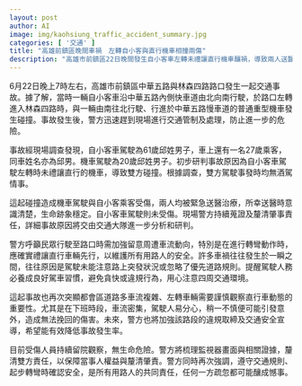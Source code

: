 ```yaml
---
layout: post
author: AI
image: img/kaohsiung_traffic_accident_summary.jpg
categories: [ '交通' ]
title: "高雄前鎮區晚間車禍　左轉自小客與直行機車相撞兩傷"  
description: "高雄市前鎮區22日晚間發生自小客車左轉未禮讓直行機車釀禍，導致兩人送醫，幸均無生命危險，警方持續調查肇事責任並呼籲駕駛人路口轉彎務必禮讓直行車輛。"
---
```

6月22日晚上7時左右，高雄市前鎮區中華五路與林森四路路口發生一起交通事故。據了解，當時一輛自小客車沿中華五路內側快車道由北向南行駛，於路口左轉進入林森四路時，與一輛由南往北行駛、行進於中華五路慢車道的普通重型機車發生碰撞。事故發生後，警方迅速趕到現場進行交通管制及處理，防止進一步的危險。

事故經現場調查發現，自小客車駕駛為61歲邱姓男子，車上還有一名27歲乘客，同車姓名亦為邱男。機車駕駛為20歲邱姓男子。初步研判事故原因為自小客車駕駛左轉時未禮讓直行的機車，導致雙方碰撞。根據調查，雙方駕駛事發時均無酒駕情事。

這起碰撞造成機車駕駛與自小客乘客受傷，兩人均被緊急送醫治療，所幸送醫時意識清楚，生命跡象穩定。自小客車駕駛則未受傷。現場警方持續蒐證及釐清肇事責任，詳細事故原因將交由交通大隊進一步分析和研判。

警方呼籲民眾行駛至路口時需加強留意周遭車流動向，特別是在進行轉彎動作時，應確實禮讓直行車輛先行，以維護所有用路人的安全。許多車禍往往發生於一瞬之間，往往原因是駕駛未能注意路上突發狀況或忽略了優先道路規則。提醒駕駛人務必養成良好駕車習慣，避免貪快或違規行為，用心注意四周交通環境。

這起事故也再次突顯都會區道路多車流複雜、左轉車輛需要謹慎觀察直行車動態的重要性。尤其是在下班時段，車流密集，駕駛人易分心，稍一不慎便可能引發意外，造成無法挽回的傷害。未來，警方也將加強該路段的違規取締及交通安全宣導，希望能有效降低事故發生率。

目前受傷人員持續留院觀察，無生命危險。警方將梳理監視器畫面與相關證據，釐清雙方責任，以保障當事人權益與釐清肇責。警方同時再次強調，遵守交通規則、起步轉彎時確認安全，是所有用路人的共同責任，任何一方疏忽都可能釀成憾事。